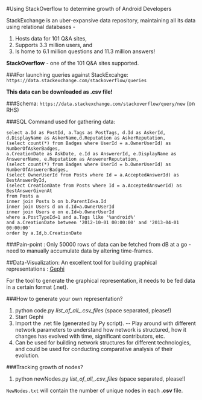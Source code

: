#Using StackOverflow to determine growth of Android Developers

StackExchange is an uber-expansive data repository, maintaining all its data using relational databases - 
  1. Hosts data for 101 Q&A sites, 
  2. Supports 3.3 million users, and
  3. Is home to 6.1 million questions and 11.3 million answers!

**StackOverflow** - one of the 101 Q&A sites supported.

###For launching queries against StackExcahge: 
`https://data.stackexchange.com/stackoverflow/queries`

**This data can be downloaded as .csv file!**

###Schema: 
`https://data.stackexchange.com/stackoverflow/query/new` (on RHS)

###SQL Command used for gathering data:
```
select a.Id as PostId, a.Tags as PostTags, d.Id as AskerId, d.DisplayName as AskerName,d.Reputation as AskerReputation,
(select count(*) from Badges where UserId = a.OwnerUserId) as NumberOfAskerBadges,
a.CreationDate as AskDate, e.Id as AnswererId, e.DisplayName as AnswererName, e.Reputation as AnswererReputation,
(select count(*) from Badges where UserId = b.OwnerUserId) as NumberOfAnswererBadges,
(select OwnerUserId from Posts where Id = a.AcceptedAnswerId) as BestAnswerById,
(select CreationDate from Posts where Id = a.AcceptedAnswerId) as BestAnswerGivenAt
from Posts a 
inner join Posts b on b.ParentId=a.Id
inner join Users d on d.Id=a.OwnerUserId
inner join Users e on e.Id=b.OwnerUserId
where a.PostTypeId=1 and a.Tags like '%android%' 
and a.CreationDate between '2012-10-01 00:00:00' and '2013-04-01 00:00:00'
order by a.Id,b.CreationDate
```

###Pain-point : 
Only 50000 rows of data can be fetched from dB at a go - need to manually accumulate data by altering time-frames.

##Data-Visualization:
An excellent tool for building graphical representations : [Gephi](https://gephi.org/)

For the tool to generate the graphical representation, it needs to be fed data in a certain format (.net).

###How to generate your own representation?
1. python code.py *list\_of\_all\_.csv\_files* (space separated, please!)
2. Start Gephi
3. Import the .net file (generated by Py script). -- Play around with different network parameters to understand how network is structured, how it changes has evolved with time, significant contributors, etc.
4. Can be used for building network structures for different technologies, and could be used for conducting comparative analysis of their evolution.

###Tracking growth of nodes?
1. python newNodes.py *list\_of\_all\_.csv\_files* (space separated, please!)

  `NewNodes.txt` will contain the number of unique nodes in each **.csv** file.

